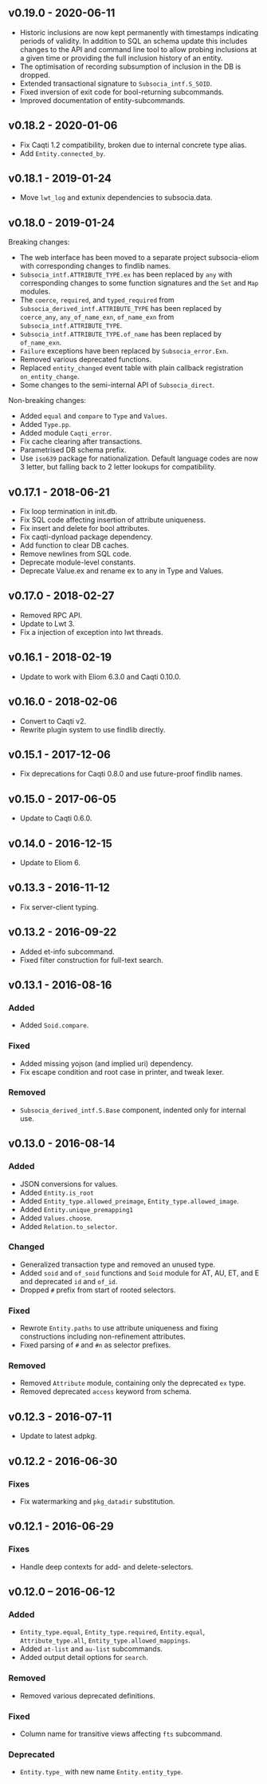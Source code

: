 ## v0.19.0 - 2020-06-11

  - Historic inclusions are now kept permanently with timestamps indicating
    periods of validity.  In addition to SQL an schema update this includes
    changes to the API and command line tool to allow probing inclusions at
    a given time or providing the full inclusion history of an entity.
  - The optimisation of recording subsumption of inclusion in the DB is
    dropped.
  - Extended transactional signature to `Subsocia_intf.S_SOID`.
  - Fixed inversion of exit code for bool-returning subcommands.
  - Improved documentation of entity-subcommands.

## v0.18.2 - 2020-01-06

- Fix Caqti 1.2 compatibility, broken due to internal concrete type alias.
- Add `Entity.connected_by`.

## v0.18.1 - 2019-01-24

- Move `lwt_log` and extunix dependencies to subsocia.data.

## v0.18.0 - 2019-01-24

Breaking changes:

- The web interface has been moved to a separate project subsocia-eliom with
  corresponding changes to findlib names.
- `Subsocia_intf.ATTRIBUTE_TYPE.ex` has been replaced by `any` with
  corresponding changes to some function signatures and the `Set` and `Map`
  modules.
- The `coerce`, `required`, and `typed_required` from
  `Subsocia_derived_intf.ATTRIBUTE_TYPE` has
  been replaced by `coerce_any`, `any_of_name_exn`, `of_name_exn` from
  `Subsocia_intf.ATTRIBUTE_TYPE`.
- `Subsocia_intf.ATTRIBUTE_TYPE.of_name` has been replaced by `of_name_exn`.
- `Failure` exceptions have been replaced by `Subsocia_error.Exn`.
- Removed various deprecated functions.
- Replaced `entity_changed` event table with plain callback registration
  `on_entity_change`.
- Some changes to the semi-internal API of `Subsocia_direct`.

Non-breaking changes:

- Added `equal` and `compare` to `Type` and `Values`.
- Added `Type.pp`.
- Added module `Caqti_error`.
- Fix cache clearing after transactions.
- Parametrised DB schema prefix.
- Use `iso639` package for nationalization. Default language codes are now 3
  letter, but falling back to 2 letter lookups for compatibility.

## v0.17.1 - 2018-06-21

- Fix loop termination in init.db.
- Fix SQL code affecting insertion of attribute uniqueness.
- Fix insert and delete for bool attributes.
- Fix caqti-dynload package dependency.
- Add function to clear DB caches.
- Remove newlines from SQL code.
- Deprecate module-level constants.
- Deprecate Value.ex and rename ex to any in Type and Values.

## v0.17.0 - 2018-02-27

- Removed RPC API.
- Update to Lwt 3.
- Fix a injection of exception into lwt threads.

## v0.16.1 - 2018-02-19

- Update to work with Eliom 6.3.0 and Caqti 0.10.0.

## v0.16.0 - 2018-02-06

- Convert to Caqti v2.
- Rewrite plugin system to use findlib directly.

## v0.15.1 - 2017-12-06

- Fix deprecations for Caqti 0.8.0 and use future-proof findlib names.

## v0.15.0 - 2017-06-05

- Update to Caqti 0.6.0.

## v0.14.0 - 2016-12-15

- Update to Eliom 6.

## v0.13.3 - 2016-11-12

- Fix server-client typing.

## v0.13.2 - 2016-09-22

- Added et-info subcommand.
- Fixed filter construction for full-text search.

## v0.13.1 - 2016-08-16

### Added
- Added `Soid.compare`.

### Fixed
- Added missing yojson (and implied uri) dependency.
- Fix escape condition and root case in printer, and tweak lexer.

### Removed
- `Subsocia_derived_intf.S.Base` component, indented only for internal use.

## v0.13.0 - 2016-08-14

### Added
- JSON conversions for values.
- Added `Entity.is_root`
- Added `Entity_type.allowed_preimage`, `Entity_type.allowed_image`.
- Added `Entity.unique_premapping1`
- Added `Values.choose`.
- Added `Relation.to_selector`.

### Changed
- Generalized transaction type and removed an unused type.
- Added `soid` and `of_soid` functions and `Soid` module for AT, AU, ET, and
  E and deprecated `id` and `of_id`.
- Dropped `#` prefix from start of rooted selectors.

### Fixed
- Rewrote `Entity.paths` to use attribute uniqueness and fixing
  constructions including non-refinement attributes.
- Fixed parsing of `#` and `#n` as selector prefixes.

### Removed
- Removed `Attribute` module, containing only the deprecated `ex` type.
- Removed deprecated `access` keyword from schema.

## v0.12.3 - 2016-07-11
- Update to latest adpkg.

## v0.12.2 - 2016-06-30

### Fixes
- Fix watermarking and `pkg_datadir` substitution.

## v0.12.1 - 2016-06-29

### Fixes
- Handle deep contexts for add- and delete-selectors.

## v0.12.0 – 2016-06-12

### Added
- `Entity_type.equal`, `Entity_type.required`, `Entity.equal`,
  `Attribute_type.all`, `Entity_type.allowed_mappings`.
- Added `at-list` and `au-list` subcommands.
- Added output detail options for `search`.

### Removed
- Removed various deprecated definitions.

### Fixed
- Column name for transitive views affecting `fts` subcommand.

### Deprecated
- `Entity.type_` with new name `Entity.entity_type`.
